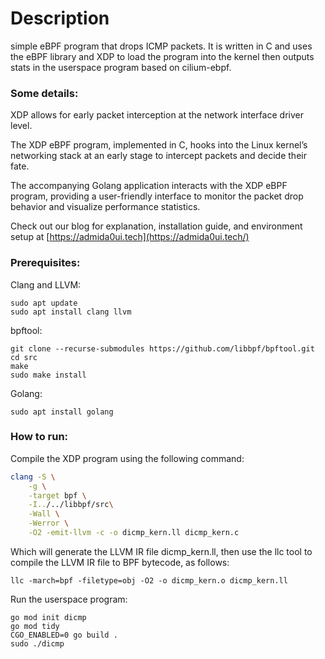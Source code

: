# Description
simple eBPF program that drops ICMP packets. It is written in C and uses the eBPF library and XDP to load the program into the kernel then outputs stats in the userspace program based on cilium-ebpf.

### Some details:

XDP allows for early packet interception at the network interface driver level.

The XDP eBPF program, implemented in C, hooks into the Linux kernel’s networking stack at an early stage to intercept packets and decide their fate.

The accompanying Golang application interacts with the XDP eBPF program, providing a user-friendly interface to monitor the packet drop behavior and visualize performance statistics.

Check out our blog for explanation, installation guide, and environment setup at [https://admida0ui.tech](https://admida0ui.tech/)

### Prerequisites:
Clang and LLVM:
```
sudo apt update
sudo apt install clang llvm
```

bpftool:
```
git clone --recurse-submodules https://github.com/libbpf/bpftool.git
cd src
make
sudo make install
```
Golang:
```
sudo apt install golang
```

### How to run:

Compile the XDP program using the following command:

```bash
clang -S \
    -g \
    -target bpf \
    -I../../libbpf/src\
    -Wall \
    -Werror \
    -O2 -emit-llvm -c -o dicmp_kern.ll dicmp_kern.c
```

Which will generate the LLVM IR file dicmp_kern.ll, then use the llc tool to compile the LLVM IR file to BPF bytecode, as follows:
```
llc -march=bpf -filetype=obj -O2 -o dicmp_kern.o dicmp_kern.ll
```

Run the userspace program:
```
go mod init dicmp
go mod tidy
CGO_ENABLED=0 go build . 
sudo ./dicmp

```
